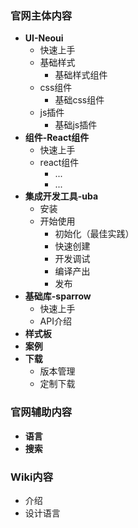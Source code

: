 ### 官网主体内容

* **UI-Neoui**
  * 快速上手
  * 基础样式
    * 基础样式组件
  * css组件
    * 基础css组件
  * js插件
    * 基础js插件
* **组件-React组件**
  * 快速上手
  * react组件
    * ...
    * ...
* **集成开发工具-uba**
  * 安装
  * 开始使用
    * 初始化（最佳实践）
    * 快速创建
    * 开发调试
    * 编译产出
    * 发布
* **基础库-sparrow**
  * 快速上手
  * API介绍
* **样式板**
* **案例**
* **下载**
  * 版本管理
  * 定制下载



### 官网辅助内容

* **语言**
* **搜索**


### Wiki内容

* 介绍
* 设计语言





